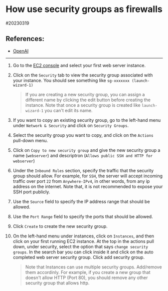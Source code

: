 # How use security groups as firewalls

#20230319

## References: 

- [OpenAI](http://chat.openai.com)

---

1. Go to the [EC2 console](http://console.aws.amazon.com) and select your first
   web server instance.

2. Click on the `Security` tab to view the security group associated with your
   instance. You should see something like `sg-xxxxxxx (launch-wizard-1)`

    >  If you are creating a new security group, you can assign a different
       name by clicking the edit button before creating the instance.
       Note that once a security group is created like `launch-wizard-1` you
       can't edit its name.

3. If you want to copy an existing security group, go to the left-hand menu
   under `Network & Security` and click on `Security Groups`.

4. Select the security group you want to copy, and click on the `Actions`
   pull-down menu.

5. Click on `Copy to new security group` and give the new security group a name
   (`webserver`) and descriptron (`Allows public SSH and HTTP for webserver`)

6. Under the `Inbound Rules` section, specify the traffic that the security
   group should allow. For example, for `SSH`, the server will accept incoming
   traffic over port `22` from `Anywhere-IPv4`, in other words, from any ip
   address on the internet. Note that, it is not recommended to
   expose your SSH port publicly.


7. Use the `Source` field to specify the IP address range that should be
   allowed.

8. Use the `Port Range` field to specify the ports that should be allowed.

9. Click `Create` to create the new security group.

10. On the left-hand menu under instances, click on `Instances`, and then click
    on your first running EC2 instance. At the top in the actions pull down,
    under security, select the option that says `change security groups`. 
    In the search bar you can click inside it and click on the auto completed
    web server security group. Click add security group. 

    > Note that Instances can use multiple security groups. Add/remove them
    accordinly. For example, if you create a new group that doesn't allow 
    HTTP (Port 80), you should remove any other security group that allows http.

